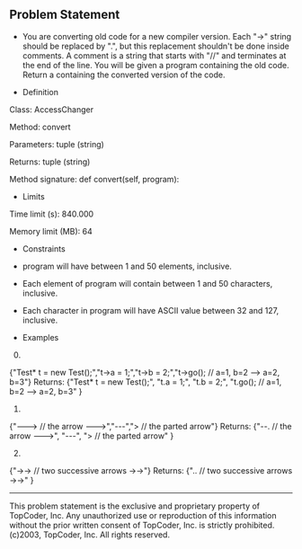 ## Problem Statement


- You are converting old code for a new compiler version. Each "->" string should be replaced by ".", but this replacement shouldn't be done inside comments. A comment is a string that starts with "//" and terminates at the end of the line. You will be given a program containing the old code. Return a containing the converted version of the code.

- Definition

Class:
AccessChanger
 
Method: 
convert
 
Parameters:
tuple (string)
 

Returns:
tuple (string)
 

Method signature:
def convert(self, program):
  
- Limits

Time limit (s):
840.000
 
Memory limit (MB): 
64
   
 
- Constraints
 - program will have between 1 and 50 elements, inclusive. 
 - Each element of program will contain between 1 and 50 characters, inclusive. 
 - Each character in program will have ASCII value between 32 and 127, inclusive.
  
 
- Examples
 
 0)  
{"Test* t = new Test();","t->a = 1;","t->b = 2;","t->go(); // a=1, b=2 --> a=2, b=3"}
Returns: {"Test* t = new Test();", "t.a = 1;", "t.b = 2;", "t.go(); // a=1, b=2 --> a=2, b=3" }
  
 1) 
{"---> // the arrow --->","---","> // the parted arrow"}
Returns: {"--. // the arrow --->", "---", "> // the parted arrow" }
  
 2) 
{"->-> // two successive arrows ->->"}
Returns: {".. // two successive arrows ->->" }
    
--------------------------------------------------------------------------------
This problem statement is the exclusive and proprietary property of TopCoder, Inc. Any unauthorized use or reproduction of this information without the prior written consent of TopCoder, Inc. is strictly prohibited. (c)2003, TopCoder, Inc. All rights reserved. 
 
 
